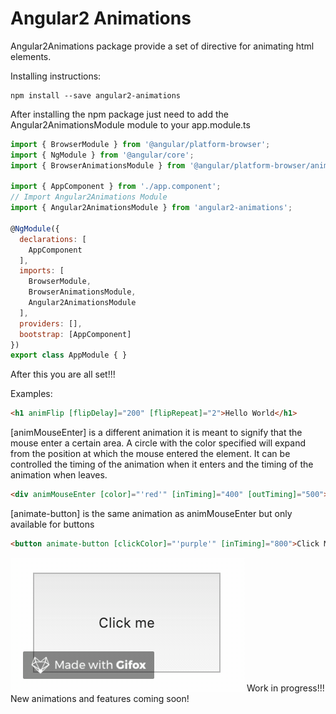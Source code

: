 # Angular2 Animations

Angular2Animations package provide a set of directive for animating
html elements.

Installing instructions:
```
npm install --save angular2-animations
```

After installing the npm package just need to add the Angular2AnimationsModule module
to your app.module.ts

```js
import { BrowserModule } from '@angular/platform-browser';
import { NgModule } from '@angular/core';
import { BrowserAnimationsModule } from '@angular/platform-browser/animations';

import { AppComponent } from './app.component';
// Import Angular2Animations Module
import { Angular2AnimationsModule } from 'angular2-animations';

@NgModule({
  declarations: [
    AppComponent
  ],
  imports: [
    BrowserModule,
    BrowserAnimationsModule,
    Angular2AnimationsModule
  ],
  providers: [],
  bootstrap: [AppComponent]
})
export class AppModule { }
```
After this you are all set!!!

Examples:

```html
<h1 animFlip [flipDelay]="200" [flipRepeat]="2">Hello World</h1>
```
[animMouseEnter] is a different animation it is meant to signify that the mouse enter a certain area.
A circle with the color specified will expand from the position at which the mouse entered the element.
It can be controlled the timing of the animation when it enters and the timing of the animation when leaves.
```html
<div animMouseEnter [color]="'red'" [inTiming]="400" [outTiming]="500"></div>
```
[animate-button] is the same animation as animMouseEnter but only available for buttons
```html
<button animate-button [clickColor]="'purple'" [inTiming]="800">Click Me</button>
```
![animate-button](animate-button.gif)
Work in progress!!! New animations and features coming soon!
